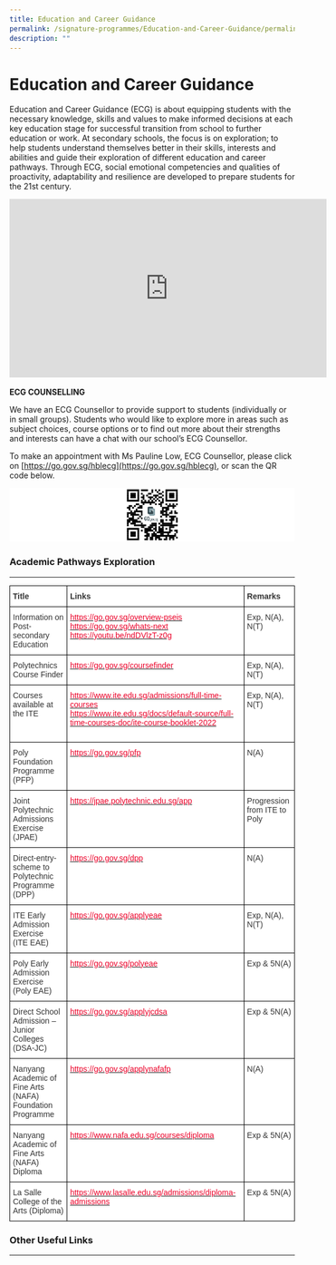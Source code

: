 ```yaml
---
title: Education and Career Guidance
permalink: /signature-programmes/Education-and-Career-Guidance/permalink/
description: ""
---
```

Education and Career Guidance
=============================

Education and Career Guidance (ECG) is about equipping students with the necessary knowledge, skills and values to make informed decisions at each key education stage for successful transition from school to further education or work. At secondary schools, the focus is on exploration; to help students understand themselves better in their skills, interests and abilities and guide their exploration of different education and career pathways. Through ECG, social emotional competencies and qualities of proactivity, adaptability and resilience are developed to prepare students for the 21st century.


<iframe width="560" height="315" src="https://www.youtube.com/embed/12ass4FSCcg" title="YouTube video player" frameborder="0" allow="accelerometer; autoplay; clipboard-write; encrypted-media; gyroscope; picture-in-picture" allowfullscreen></iframe>


**ECG COUNSELLING**

We have an ECG Counsellor to provide support to students (individually or in small groups). Students who would like to explore more in areas such as subject choices, course options or to find out more about their strengths and interests can have a chat with our school’s ECG Counsellor.

To make an appointment with Ms Pauline Low, ECG Counsellor, please click on [https://go.gov.sg/hblecg](https://go.gov.sg/hblecg), or scan the QR code below.

![](/images/ECG.png)

### Academic Pathways Exploration
-----------------------------

<style type="text/css">
.tg  {border-collapse:collapse;border-spacing:0;}
.tg td{border-color:black;border-style:solid;border-width:1px;font-family:Arial, sans-serif;font-size:14px;
  overflow:hidden;padding:10px 5px;word-break:normal;}
.tg th{border-color:black;border-style:solid;border-width:1px;font-family:Arial, sans-serif;font-size:14px;
  font-weight:normal;overflow:hidden;padding:10px 5px;word-break:normal;}
.tg .tg-oe3z{background-color:#FFF;color:#EB0028;text-align:left;vertical-align:top}
.tg .tg-citn{background-color:#FFF;color:#333;text-align:left;vertical-align:top}
.tg .tg-rdtm{background-color:#FFF;color:#333;font-weight:bold;text-align:left;vertical-align:top}
</style>
<table class="tg">
<thead>
  <tr>
    <th class="tg-rdtm">Title</th>
    <th class="tg-rdtm">Links</th>
    <th class="tg-rdtm">Remarks<br> </th>
  </tr>
</thead>
<tbody>
  <tr>
    <td class="tg-citn">Information on Post-secondary Education</td>
    <td class="tg-oe3z"><a href="https://go.gov.sg/overview-pseis"><span style="text-decoration:none;color:#EB0028">https://go.gov.sg/overview-pseis</span></a><br><a href="https://go.gov.sg/whats-next"><span style="text-decoration:none;color:#EB0028">https://go.gov.sg/whats-next</span></a>  <br><a href="https://youtu.be/ndDVlzT-z0g"><span style="text-decoration:none;color:#EB0028">https://youtu.be/ndDVlzT-z0g</span></a><br> <br> </td>
    <td class="tg-citn">Exp, N(A), N(T)</td>
  </tr>
  <tr>
    <td class="tg-citn">Polytechnics Course Finder</td>
    <td class="tg-oe3z"><a href="https://go.gov.sg/coursefinder"><span style="text-decoration:none;color:#EB0028">https://go.gov.sg/coursefinder</span></a>   <br> </td>
    <td class="tg-citn">Exp, N(A), N(T)</td>
  </tr>
  <tr>
    <td class="tg-citn">Courses available at the ITE<br> </td>
    <td class="tg-oe3z"><a href="https://www.ite.edu.sg/admissions/full-time-courses"><span style="text-decoration:none;color:#EB0028">https://www.ite.edu.sg/admissions/full-time-courses</span></a><br><a href="https://www.ite.edu.sg/docs/default-source/full-time-courses-doc/ite-course-booklet-2022"><span style="text-decoration:none;color:#EB0028">https://www.ite.edu.sg/docs/default-source/full-time-courses-doc/ite-course-booklet-2022</span></a><br><br></td>
    <td class="tg-citn">Exp, N(A), N(T)</td>
  </tr>
  <tr>
    <td class="tg-citn">Poly Foundation Programme (PFP)<br> </td>
    <td class="tg-oe3z"><a href="https://go.gov.sg/pfp"><span style="text-decoration:none;color:#EB0028">https://go.gov.sg/pfp</span></a>   </td>
    <td class="tg-citn">N(A)</td>
  </tr>
  <tr>
    <td class="tg-citn">Joint Polytechnic Admissions Exercise (JPAE)<br> </td>
    <td class="tg-oe3z"><a href="https://jpae.polytechnic.edu.sg/app"><span style="text-decoration:none;color:#EB0028">https://jpae.polytechnic.edu.sg/app</span></a></td>
    <td class="tg-citn">Progression from ITE to Poly</td>
  </tr>
  <tr>
    <td class="tg-citn">Direct-entry-scheme to Polytechnic Programme (DPP)<br> </td>
    <td class="tg-oe3z"><a href="https://go.gov.sg/dpp"><span style="text-decoration:none;color:#EB0028">https://go.gov.sg/dpp</span></a> </td>
    <td class="tg-citn">N(A)</td>
  </tr>
  <tr>
    <td class="tg-citn">ITE Early Admission Exercise<br>(ITE EAE)<br> </td>
    <td class="tg-oe3z"><a href="https://go.gov.sg/applyeae"><span style="text-decoration:none;color:#EB0028">https://go.gov.sg/applyeae</span></a>   </td>
    <td class="tg-citn">Exp, N(A), N(T)</td>
  </tr>
  <tr>
    <td class="tg-citn">Poly Early Admission Exercise<br>(Poly EAE)<br> </td>
    <td class="tg-oe3z"><a href="https://go.gov.sg/polyeae"><span style="text-decoration:none;color:#EB0028">https://go.gov.sg/polyeae</span></a>  </td>
    <td class="tg-citn">Exp &amp; 5N(A)</td>
  </tr>
  <tr>
    <td class="tg-citn">Direct School Admission – Junior Colleges (DSA-JC)<br> </td>
    <td class="tg-oe3z"><a href="https://go.gov.sg/applyjcdsa"><span style="text-decoration:none;color:#EB0028">https://go.gov.sg/applyjcdsa</span></a>  </td>
    <td class="tg-citn">Exp &amp; 5N(A)</td>
  </tr>
  <tr>
    <td class="tg-citn">Nanyang Academic of Fine Arts (NAFA) Foundation Programme <br> </td>
    <td class="tg-oe3z"><a href="https://go.gov.sg/applynafafp"><span style="text-decoration:none;color:#EB0028">https://go.gov.sg/applynafafp</span></a><br> </td>
    <td class="tg-citn">N(A)</td>
  </tr>
  <tr>
    <td class="tg-citn">Nanyang Academic of Fine Arts (NAFA) Diploma<br> </td>
    <td class="tg-oe3z"><a href="https://www.nafa.edu.sg/courses/diploma"><span style="text-decoration:none;color:#EB0028">https://www.nafa.edu.sg/courses/diploma</span></a></td>
    <td class="tg-citn">Exp &amp; 5N(A)</td>
  </tr>
  <tr>
    <td class="tg-citn">La Salle College of the Arts (Diploma)<br> </td>
    <td class="tg-oe3z"><a href="https://www.lasalle.edu.sg/admissions/diploma-admissions"><span style="text-decoration:none;color:#EB0028">https://www.lasalle.edu.sg/admissions/diploma-admissions</span></a></td>
    <td class="tg-citn">Exp &amp; 5N(A)</td>
  </tr>
</tbody>
</table>

### Other Useful Links
------------------